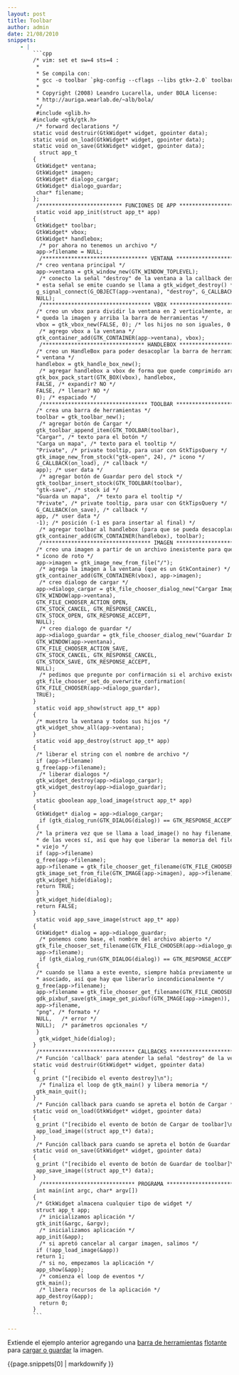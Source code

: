 ```yaml
---
layout: post
title: Toolbar
author: admin
date: 21/08/2010
snippets: 
    - |
        ```cpp
        /* vim: set et sw=4 sts=4 :
         *
         * Se compila con:
         * gcc -o toolbar `pkg-config --cflags --libs gtk+-2.0` toolbar.c
         *
         * Copyright (2008) Leandro Lucarella, under BOLA license:
         * http://auriga.wearlab.de/~alb/bola/
         */
         #include <glib.h>
        #include <gtk/gtk.h>
         /* forward declarations */
        static void destruir(GtkWidget* widget, gpointer data);
        static void on_load(GtkWidget* widget, gpointer data);
        static void on_save(GtkWidget* widget, gpointer data);
          struct app_t
        {
         GtkWidget* ventana;
         GtkWidget* imagen;
         GtkWidget* dialogo_cargar;
         GtkWidget* dialogo_guardar;
         char* filename;
        };
         /************************** FUNCIONES DE APP ********************************/
         static void app_init(struct app_t* app)
        {
         GtkWidget* toolbar;
         GtkWidget* vbox;
         GtkWidget* handlebox;
          /* por ahora no tenemos un archivo */
         app->filename = NULL;
          /********************************* VENTANA *******************************/
         /* creo ventana principal */
         app->ventana = gtk_window_new(GTK_WINDOW_TOPLEVEL);
          /* conecto la señal "destroy" de la ventana a la callback destruir()
         * esta señal se emite cuando se llama a gtk_widget_destroy() */
         g_signal_connect(G_OBJECT(app->ventana), "destroy", G_CALLBACK(destruir),
         NULL);
          /********************************** VBOX *********************************/
         /* creo un vbox para dividir la ventana en 2 verticalmente, así abajo
         * queda la imagen y arriba la barra de herramientas */
         vbox = gtk_vbox_new(FALSE, 0); /* los hijos no son iguales, 0 espacio) */
          /* agrego vbox a la ventana */
         gtk_container_add(GTK_CONTAINER(app->ventana), vbox);
          /******************************** HANDLEBOX ******************************/
         /* creo un HandleBox para poder desacoplar la barra de herramientas de la
         * ventana */
         handlebox = gtk_handle_box_new();
          /* agregar handlebox a vbox de forma que quede comprimido arriba de todo */
         gtk_box_pack_start(GTK_BOX(vbox), handlebox,
         FALSE, /* expandir? NO */
         FALSE, /* llenar? NO */
         0); /* espaciado */
          /********************************* TOOLBAR *******************************/
         /* crea una barra de herramientas */
         toolbar = gtk_toolbar_new();
          /* agregar botón de Cargar */
         gtk_toolbar_append_item(GTK_TOOLBAR(toolbar),
         "Cargar", /* texto para el botón */
         "Carga un mapa", /* texto para el tooltip */
         "Private", /* private tooltip, para usar con GtkTipsQuery */
         gtk_image_new_from_stock("gtk-open", 24), /* icono */
         G_CALLBACK(on_load), /* callback */
         app); /* user data */
          /* agregar botón de Guardar pero del stock */
         gtk_toolbar_insert_stock(GTK_TOOLBAR(toolbar),
         "gtk-save", /* stock id */
         "Guarda un mapa",  /* texto para el tooltip */
         "Private", /* private tooltip, para usar con GtkTipsQuery */
         G_CALLBACK(on_save), /* callback */
         app, /* user data */
         -1); /* posición (-1 es para insertar al final) */
          /* agregar toolbar al handlebox (para que se pueda desacoplar) */
         gtk_container_add(GTK_CONTAINER(handlebox), toolbar);
          /********************************** IMAGEN *******************************/
         /* creo una imagen a partir de un archivo inexistente para que se muestre el
         * ícono de roto */
         app->imagen = gtk_image_new_from_file("/");
          /* agrega la imagen a la ventana (que es un GtkContainer) */
         gtk_container_add(GTK_CONTAINER(vbox), app->imagen);
          /* creo dialogo de cargar */
         app->dialogo_cargar = gtk_file_chooser_dialog_new("Cargar Imagen",
         GTK_WINDOW(app->ventana),
         GTK_FILE_CHOOSER_ACTION_OPEN,
         GTK_STOCK_CANCEL, GTK_RESPONSE_CANCEL,
         GTK_STOCK_OPEN, GTK_RESPONSE_ACCEPT,
         NULL);
          /* creo dialogo de guardar */
         app->dialogo_guardar = gtk_file_chooser_dialog_new("Guardar Imagen",
         GTK_WINDOW(app->ventana),
         GTK_FILE_CHOOSER_ACTION_SAVE,
         GTK_STOCK_CANCEL, GTK_RESPONSE_CANCEL,
         GTK_STOCK_SAVE, GTK_RESPONSE_ACCEPT,
         NULL);
          /* pedimos que pregunte por confirmación si el archivo existe */
         gtk_file_chooser_set_do_overwrite_confirmation(
         GTK_FILE_CHOOSER(app->dialogo_guardar),
         TRUE);
        }
         static void app_show(struct app_t* app)
        {
         /* muestro la ventana y todos sus hijos */
         gtk_widget_show_all(app->ventana);
        }
         static void app_destroy(struct app_t* app)
        {
         /* liberar el string con el nombre de archivo */
         if (app->filename)
         g_free(app->filename);
          /* liberar dialogos */
         gtk_widget_destroy(app->dialogo_cargar);
         gtk_widget_destroy(app->dialogo_guardar);
        }
         static gboolean app_load_image(struct app_t* app)
        {
         GtkWidget* dialog = app->dialogo_cargar;
          if (gtk_dialog_run(GTK_DIALOG(dialog)) == GTK_RESPONSE_ACCEPT)
         {
         /* la primera vez que se llama a load_image() no hay filename, el resto
         * de las veces sí, así que hay que liberar la memoria del filename
         * viejo */
         if (app->filename)
         g_free(app->filename);
         app->filename = gtk_file_chooser_get_filename(GTK_FILE_CHOOSER(dialog));
         gtk_image_set_from_file(GTK_IMAGE(app->imagen), app->filename);
         gtk_widget_hide(dialog);
         return TRUE;
         }
         gtk_widget_hide(dialog);
         return FALSE;
        }
         static void app_save_image(struct app_t* app)
        {
         GtkWidget* dialog = app->dialogo_guardar;
          /* ponemos como base, el nombre del archivo abierto */
         gtk_file_chooser_set_filename(GTK_FILE_CHOOSER(app->dialogo_guardar),
         app->filename);
          if (gtk_dialog_run(GTK_DIALOG(dialog)) == GTK_RESPONSE_ACCEPT)
         {
         /* cuando se llama a este evento, siempre había previamente un filename
         * asociado, así que hay que liberarlo incondicionalmente */
         g_free(app->filename);
         app->filename = gtk_file_chooser_get_filename(GTK_FILE_CHOOSER(dialog));
         gdk_pixbuf_save(gtk_image_get_pixbuf(GTK_IMAGE(app->imagen)),
         app->filename,
         "png", /* formato */
         NULL,   /* error */
         NULL);  /* parámetros opcionales */
         }
          gtk_widget_hide(dialog);
        }
         /****************************** CALLBACKS ***********************************/
         /* Función 'callback' para atender la señal "destroy" de la ventana. */
        static void destruir(GtkWidget* widget, gpointer data)
        {
         g_print ("[recibido el evento destroy]\n");
          /* finaliza el loop de gtk_main() y libera memoria */
         gtk_main_quit();
        }
         /* Función callback para cuando se apreta el botón de Cargar */
        static void on_load(GtkWidget* widget, gpointer data)
        {
         g_print ("[recibido el evento de botón de Cargar de toolbar]\n");
         app_load_image((struct app_t*) data);
        }
         /* Función callback para cuando se apreta el botón de Guardar */
        static void on_save(GtkWidget* widget, gpointer data)
        {
         g_print ("[recibido el evento de botón de Guardar de toolbar]\n");
         app_save_image((struct app_t*) data);
        }
          /***************************** PROGRAMA *************************************/
         int main(int argc, char* argv[])
        {
         /* GtkWidget almacena cualquier tipo de widget */
         struct app_t app;
          /* inicializamos aplicación */
         gtk_init(&argc, &argv);
          /* inicializamos aplicación */
         app_init(&app);
          /* si apretó cancelar al cargar imagen, salimos */
         if (!app_load_image(&app))
         return 1;
          /* si no, empezamos la aplicación */
         app_show(&app);
          /* comienza el loop de eventos */
         gtk_main();
          /* libera recursos de la aplicación */
         app_destroy(&app);
          return 0;
        }
        ```

---
```

<div class="entry-content">
						<p>Extiende el ejemplo anterior agregando una   		<a href="http://library.gnome.org/devel/gtk/stable/GtkToolbar.html">barra 		de herramientas</a> <a href="http://library.gnome.org/devel/gtk/stable/GtkHandleBox.html">flotante</a> para <a href="http://library.gnome.org/devel/gtk/stable/GtkFileChooser.html">cargar 		o guardar</a> la imagen.</p>
<div><div id="highlighter_355167" class="">{{page.snippets[0] | markdownify }}</div></div>
											</div>
